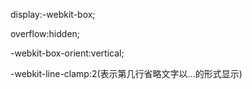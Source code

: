 display:-webkit-box;

overflow:hidden;

-webkit-box-orient:vertical;

-webkit-line-clamp:2(表示第几行省略文字以...的形式显示)

